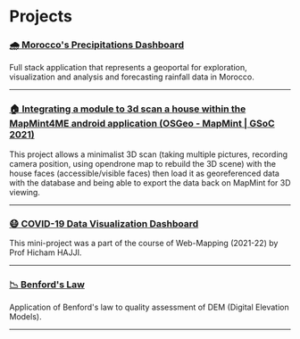 # Projects

### [🌧️ Morocco's Precipitations Dashboard](project-precip-morocco.md)

Full stack application that represents a geoportal for exploration, visualization and analysis and forecasting rainfall data in Morocco.

---

### [🏠 Integrating a module to 3d scan a house within the MapMint4ME android application (OSGeo - MapMint | GSoC 2021)](project-gsoc-21.md)

This project allows a minimalist 3D scan (taking multiple pictures, recording camera position, using opendrone map to rebuild the 3D scene) with the house faces (accessible/visible faces) then load it as georeferenced data with the database and being able to export the data back on MapMint for 3D viewing.

---

### [😷 COVID-19 Data Visualization Dashboard](project-covid-19-vis.md)

This mini-project was a part of the course of Web-Mapping (2021-22) by Prof Hicham HAJJI.

---

### [📉 Benford's Law](project-benford-law.md)

Application of Benford's law to quality assessment of DEM (Digital Elevation Models).

---
